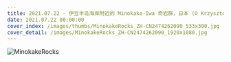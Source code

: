 ```yaml
---
title: 2021.07.22 - 伊豆半岛海岸附近的 Minokake-Iwa 奇岩群，日本 (© Krzysztof Baranowski/Getty Images)
date: 2021.07.22 00:00:00
cover_index: /images/thumbs/MinokakeRocks_ZH-CN2474262090_533x300.jpg
cover_detail: /images/MinokakeRocks_ZH-CN2474262090_1920x1080.jpg
---
```


![MinokakeRocks](/images/MinokakeRocks_ZH-CN2474262090_1920x1080.jpg)
